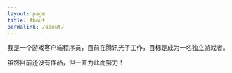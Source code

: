 ```yaml
---
layout: page
title: About
permalink: /about/
---
```


我是一个游戏客户端程序员，目前在腾讯光子工作，目标是成为一名独立游戏者。

虽然目前还没有作品，但一直为此而努力！